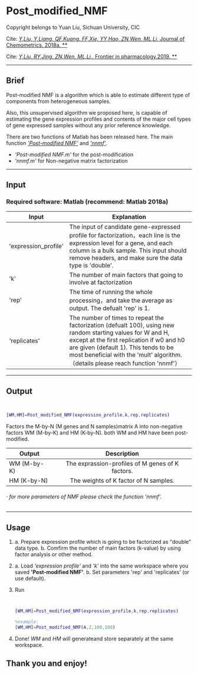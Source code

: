 # Post_modified_NMF

Copyright belongs to Yuan Liu, Sichuan University, CIC

Cite: [**Y,Liu, Y,Liang, QF,Kuang, FF,Xie, YY,Hao, ZN,Wen*, ML,Li*, Journal of Chemometrics. 2018a. **](https://onlinelibrary.wiley.com/doi/abs/10.1002/cem.2929)

Cite: [**Y,Liu, RY,Jing, ZN,Wen*, ML,Li*., Frontier in pharmacology.2019. **](https://www.frontiersin.org/articles/10.3389/fphar.2019.01489/full)

---


## Brief

Post-modified NMF is a algorithm which is able to estimate different type of components from heterogeneous samples.

Also, this unsupervised algorithm we proposed here, is capable of estimating the gene expression profiles and contents of the major cell types of gene expressed samples without any prior reference knowledge.


There are two functions of Matlab has been released here. The main function [*'Post-modified NMF'*](https://github.com/annlyuan/Post_modified_NMF/blob/master/Post_modified_NMF.m) and [*'nnmf'*](https://github.com/annlyuan/Post_modified_NMF/blob/master/nnmf.m). 

* *'Post-modified NMF.m'* for the post-modification
* *'nnmf.m'* for Non-negative matrix factorization

---


## Input

### Required software: Matlab (recommend: Matlab 2018a)

|Input|Explanation|
|---------|------------------|
|'expression_profile'|The input of candidate gene-expressed profile for factorization，each line is the expression level for a gene, and each column is a bulk sample. This input should remove headers, and make sure the data type is 'double'. |
|'k'|The number of main factors that going to involve at factorization|
|'rep'|The time of running the whole processing，and take the average as output. The defualt 'rep' is 1.|
|'replicates'|The number of times to repeat the factorization (defualt 100), using new random starting values for W and H, except at the first replication if w0 and h0 are given (default 1). This tends to be most beneficial with the 'mult' algorithm.（details please reach function 'nnmf'）|


---


## Output

```matlab


[WM,HM]=Post_modified_NMF(expression_profile,k,rep,replicates)


```

Factors the M-by-N (M genes and N samples)matrix A into non-negative factors
WM (M-by-K) and HM (K-by-N). both WM and HM have been post-modified.


|Output|Description|
|------|:-----------:|
|WM (M-by-K)|The exprassion-profiles of M genes of K factors.
|HM (K-by-N)|The weights of K factor of N samples. 

###### · for more parameters of NMF please check the function 'nnmf'.


---


## Usage 


1. a. Prepare expression profile which is going to be factorized as "double" data type.
   b. Comfirm the number of main factors (k-value) by using factor analysis or other method.
   
2. a. Load *'expression profile'* and *'k'* into the same workspace where you saved **'Post-modified NMF'**.
   b. Set parameters 'rep' and 'replicates' (or use default).
   
3. Run 
   ```matlab
   
   
   [WM,HM]=Post_modified_NMF(expression_profile,k,rep,replicates)
   
   %example:
   [WM,HM]=Post_modified_NMF(A,2,100,100)
   
   
   ```
4. Done! *WM* and *HM* will generateand store separately at the same workspace.



## Thank you and enjoy!
